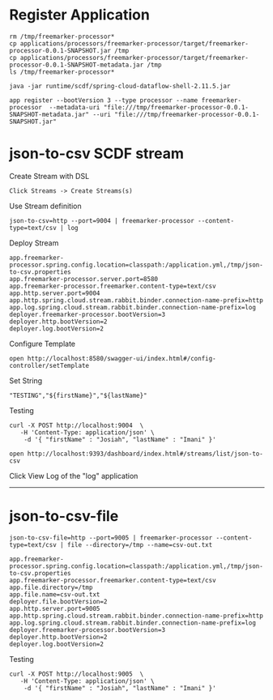 # Register Application

```shell
rm /tmp/freemarker-processor*
cp applications/processors/freemarker-processor/target/freemarker-processor-0.0.1-SNAPSHOT.jar /tmp
cp applications/processors/freemarker-processor/target/freemarker-processor-0.0.1-SNAPSHOT-metadata.jar /tmp
ls /tmp/freemarker-processor*
```

```shell
java -jar runtime/scdf/spring-cloud-dataflow-shell-2.11.5.jar
```

```shell
app register --bootVersion 3 --type processor --name freemarker-processor  --metadata-uri "file:///tmp/freemarker-processor-0.0.1-SNAPSHOT-metadata.jar" --uri "file:///tmp/freemarker-processor-0.0.1-SNAPSHOT.jar"
```

# json-to-csv SCDF stream

Create Stream with DSL

    Click Streams -> Create Streams(s)


Use Stream definition

```shell
json-to-csv=http --port=9004 | freemarker-processor --content-type=text/csv | log
```



Deploy Stream



```properties
app.freemarker-processor.spring.config.location=classpath:/application.yml,/tmp/json-to-csv.properties
app.freemarker-processor.server.port=8580
app.freemarker-processor.freemarker.content-type=text/csv
app.http.server.port=9004
app.http.spring.cloud.stream.rabbit.binder.connection-name-prefix=http
app.log.spring.cloud.stream.rabbit.binder.connection-name-prefix=log
deployer.freemarker-processor.bootVersion=3
deployer.http.bootVersion=2
deployer.log.bootVersion=2
```

Configure Template

```shell
open http://localhost:8580/swagger-ui/index.html#/config-controller/setTemplate
```

Set String

```csv
"TESTING","${firstName}","${lastName}"
```



Testing

```shell
curl -X POST http://localhost:9004  \
   -H 'Content-Type: application/json' \
    -d '{ "firstName" : "Josiah", "lastName" : "Imani" }'
```


```shell
open http://localhost:9393/dashboard/index.html#/streams/list/json-to-csv
```

Click View Log of the "log" application

-------------------------------------------
# json-to-csv-file

```shell
json-to-csv-file=http --port=9005 | freemarker-processor --content-type=text/csv | file --directory=/tmp --name=csv-out.txt
```


```properties
app.freemarker-processor.spring.config.location=classpath:/application.yml,/tmp/json-to-csv.properties
app.freemarker-processor.freemarker.content-type=text/csv
app.file.directory=/tmp
app.file.name=csv-out.txt
deployer.file.bootVersion=2
app.http.server.port=9005
app.http.spring.cloud.stream.rabbit.binder.connection-name-prefix=http
app.log.spring.cloud.stream.rabbit.binder.connection-name-prefix=log
deployer.freemarker-processor.bootVersion=3
deployer.http.bootVersion=2
deployer.log.bootVersion=2
```

Testing

```shell
curl -X POST http://localhost:9005  \
   -H 'Content-Type: application/json' \
    -d '{ "firstName" : "Josiah", "lastName" : "Imani" }'
```

